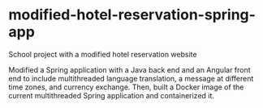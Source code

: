 # modified-hotel-reservation-spring-app
School project with a modified hotel reservation website

Modified a Spring application with a Java back end and an Angular front end to include multithreaded language translation, a message at different time zones, and currency exchange. Then, built a Docker image of the current multithreaded Spring application and containerized it.
